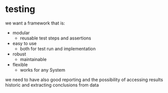 # testing

we want a framework that is:
 - modular
   - reusable test steps and assertions
 - easy to use
   - both for test run and implementation
 - robust
   - maintainable
 - flexible
   - works for any System

we need to have also good reporting and the possibility of accessing results historic and extracting conclusions from data